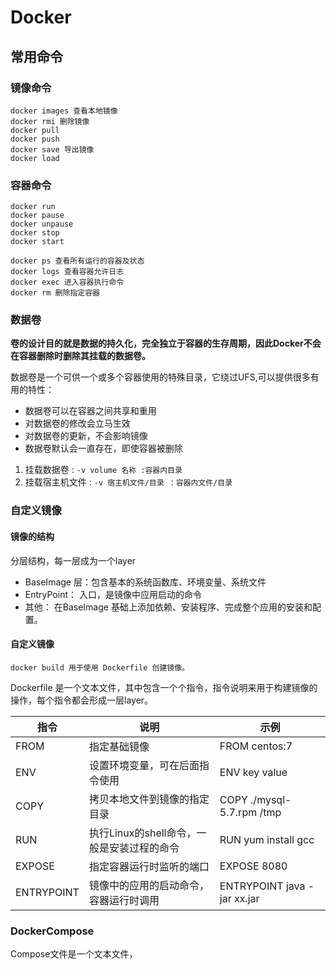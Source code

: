 # Docker

## 常用命令

### 镜像命令

```
docker images 查看本地镜像
docker rmi 删除镜像
docker pull 
docker push 
docker save 导出镜像
docker load 
```

### 容器命令

```
docker run
docker pause
docker unpause
docker stop
docker start

docker ps 查看所有运行的容器及状态
docker logs 查看容器允许日志
docker exec 进入容器执行命令
docker rm 删除指定容器
```

### 数据卷

**卷的设计目的就是数据的持久化，完全独立于容器的生存周期，因此Docker不会在容器删除时删除其挂载的数据卷。**

​	数据卷是一个可供一个或多个容器使用的特殊目录，它绕过UFS,可以提供很多有用的特性： 

- 数据卷可以在容器之间共享和重用 
- 对数据卷的修改会立马生效 
- 对数据卷的更新，不会影响镜像
- 数据卷默认会一直存在，即使容器被删除

1. 挂载数据卷 : ```-v volume 名称 :容器内目录```
2. 挂载宿主机文件 : ```-v 宿主机文件/目录 ：容器内文件/目录```

### 自定义镜像

#### 镜像的结构

分层结构，每一层成为一个layer

- BaseImage 层：包含基本的系统函数库、环境变量、系统文件
- EntryPoint： 入口，是镜像中应用启动的命令
- 其他： 在BaseImage 基础上添加依赖、安装程序、完成整个应用的安装和配置。

#### 自定义镜像

```docker
docker build 用于使用 Dockerfile 创建镜像。
```



Dockerfile 是一个文本文件，其中包含一个个指令，指令说明来用于构建镜像的操作，每个指令都会形成一层layer。

| 指令       | 说明                                       | 示例                        |
| ---------- | ------------------------------------------ | --------------------------- |
| FROM       | 指定基础镜像                               | FROM centos:7               |
| ENV        | 设置环境变量，可在后面指令使用             | ENV key value               |
| COPY       | 拷贝本地文件到镜像的指定目录               | COPY  ./mysql-5.7.rpm /tmp  |
| RUN        | 执行Linux的shell命令，一般是安装过程的命令 | RUN yum install gcc         |
| EXPOSE     | 指定容器运行时监听的端口                   | EXPOSE 8080                 |
| ENTRYPOINT | 镜像中的应用的启动命令，容器运行时调用     | ENTRYPOINT java -jar xx.jar |



### DockerCompose

Compose文件是一个文本文件，
